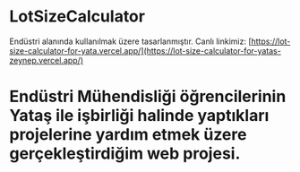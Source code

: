 # LotSizeCalculator
Endüstri alanında kullanılmak üzere tasarlanmıştır. Canlı linkimiz: [https://lot-size-calculator-for-yata.vercel.app/](https://lot-size-calculator-for-yatas-zeynep.vercel.app/)
# Endüstri Mühendisliği öğrencilerinin Yataş ile işbirliği halinde yaptıkları projelerine yardım etmek üzere gerçekleştirdiğim web projesi.
